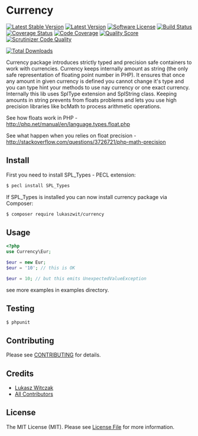 # Currency

[![Latest Stable Version](http://img.shields.io/packagist/v/lukaszwit/currency.svg?style=flat-square)](https://packagist.org/packages/lukaszwit/currency)
[![Latest Version](https://img.shields.io/github/release/lukaszwit/currency.svg?style=flat-square)](https://github.com/lukaszwit/currency/releases)
[![Software License](https://img.shields.io/badge/license-MIT-brightgreen.svg?style=flat-square)](LICENSE.md)
[![Build Status](https://img.shields.io/travis/lukaszwit/currency/master.svg?style=flat-square)](https://travis-ci.org/lukaszwit/currency)
[![Coverage Status](https://img.shields.io/coveralls/lukaszwit/currency.svg?style=flat-square)](https://coveralls.io/r/lukaszwit/currency)
[![Code Coverage](https://scrutinizer-ci.com/g/lukaszwit/currency/badges/coverage.png?b=master)](https://scrutinizer-ci.com/g/lukaszwit/currency/?branch=master)
[![Quality Score](https://img.shields.io/scrutinizer/g/lukaszwit/currency.svg?style=flat-square)](https://scrutinizer-ci.com/g/lukaszwit/currency)
[![Scrutinizer Code Quality](https://scrutinizer-ci.com/g/lukaszwit/currency/badges/quality-score.png?b=master)](https://scrutinizer-ci.com/g/lukaszwit/currency/?branch=master)

[![Total Downloads](https://img.shields.io/packagist/dt/lukaszwit/currency.svg?style=flat-square)](https://packagist.org/packages/lukaszwit/currency)

Currency package introduces strictly typed and precision safe containers to work with currencies. 
Currency keeps internally amount as string (the only safe representation of floating point number in PHP).
It ensures that once any amount in given currency is defined you cannot change it's type and you can type hint your methods to use nay currency or one exact currency.
Internally this lib uses SplType extension and SplString class. Keeping amounts in string prevents from floats problems and lets you use high precision libraries like bcMath to process arithmetic operations.  

See how floats work in PHP - http://php.net/manual/en/language.types.float.php

See what happen when you relies on float precision - http://stackoverflow.com/questions/3726721/php-math-precision

## Install

First you need to install SPL_Types - PECL extension:
 
``` bash
$ pecl install SPL_Types
```

If SPL_Types is installed you can now install currency package via Composer:

``` bash
$ composer require lukaszwit/currency
```

## Usage

```php
<?php
use Currency\Eur;

$eur = new Eur;
$eur = '10'; // this is OK

$eur = 10; // but this emits UnexpectedValueException

```

see more examples in examples directory.

## Testing

``` bash
$ phpunit
```

## Contributing

Please see [CONTRIBUTING](https://github.com/lukaszwit/currency/blob/master/CONTRIBUTING.md) for details.

## Credits

- [Lukasz Witczak](https://github.com/lukaszwit)
- [All Contributors](https://github.com/lukaszwit/currency/contributors)

## License

The MIT License (MIT). Please see [License File](LICENSE.md) for more information.

